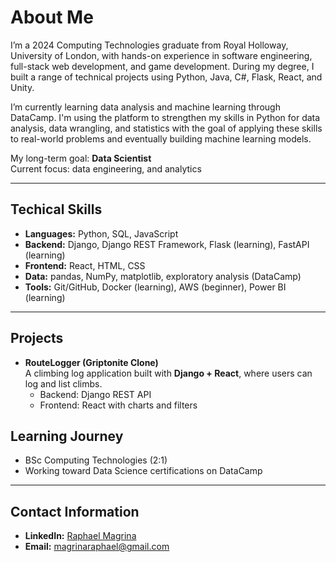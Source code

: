 # About Me  

I’m a 2024 Computing Technologies graduate from Royal Holloway, University of London, with hands-on experience in software engineering, full-stack web development, and game development. During my degree, I built a range of technical projects using Python, Java, C#, Flask, React, and Unity.

I’m currently learning data analysis and machine learning through DataCamp. I'm using the platform to strengthen my skills in Python for data analysis, data wrangling, and statistics with the goal of applying these skills to real-world problems and eventually building machine learning models. 

 My long-term goal: **Data Scientist**  
 Current focus: data engineering, and analytics  

---

## Techical Skills
- **Languages:** Python, SQL, JavaScript  
- **Backend:** Django, Django REST Framework, Flask (learning), FastAPI (learning)  
- **Frontend:** React, HTML, CSS  
- **Data:** pandas, NumPy, matplotlib, exploratory analysis (DataCamp)  
- **Tools:** Git/GitHub, Docker (learning), AWS (beginner), Power BI (learning)  

---

## Projects
- **RouteLogger (Griptonite Clone)**  
  A climbing log application built with **Django + React**, where users can log and list climbs.  
  - Backend: Django REST API  
  - Frontend: React with charts and filters
    
## Learning Journey
- BSc Computing Technologies (2:1)   
-  Working toward Data Science certifications on DataCamp  

---

## Contact Information
- **LinkedIn:**  [Raphael Magrina](https://www.linkedin.com/in/magrina-raphael)
- **Email:** magrinaraphael@gmail.com  
